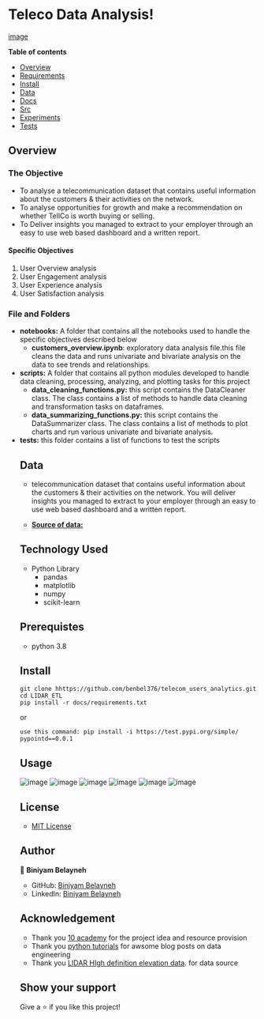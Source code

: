 # Teleco Data Analysis!

[image](https://user-images.githubusercontent.com/44437166/182871420-bf7d70cb-e8f9-4973-ae8c-58ef7b8d1914.png)

**Table of contents**

- [Overview](#overview)
- [Requirements](#requirements)
- [Install](#install)
- [Data](#Data)
- [Docs](#docs)
- [Src](#src)
- [Experiments](#experiments)
- [Tests](#tests)

## Overview

<h3> The Objective </h3>
<ul>
<li>To analyse a telecommunication dataset that contains useful information about the customers & their activities on the network.</li>
<li>To analyse opportunities for growth and make a recommendation on whether TellCo is worth buying or selling.</li>
<li>To Deliver insights you managed to extract to your employer through an easy to use web based dashboard and a written report. </li>
</ul>

<h4> Specific Objectives </h4>
<ol>
<li>User Overview analysis </li>
<li>User Engagement analysis </li>
<li>User Experience analysis </li>
<li>User Satisfaction analysis</li>
</ol>

<h3> File and Folders </h3>
<ul> 
<li><b>notebooks:</b> A folder that contains all the notebooks used to handle the specific objectives described below
<ul>
    <li> <b>customers_overview.ipynb</b>: exploratory data analysis file.this file cleans the data and runs univariate and bivariate analysis on the data to see trends and relationships.</li>
</ul>
</li>
<li>
<b>scripts:</b> A folder that contains all python modules developed to handle data cleaning, processing, analyzing, and plotting tasks for this project
<ul>
    <li>
        <b>data_cleaning_functions.py:</b> this script contains the DataCleaner class. The class contains a list of methods to handle data cleaning and transformation tasks on dataframes.
    </li>
    <li>
        <b>data_summarizing_functions.py:</b> this script contains the DataSummarizer class. The class contains a list of methods to 
        plot charts and run various univariate and bivariate analysis.
    </li>
</ul>
</li>
<li>
    <b>tests:</b> this folder contains a list of functions to test the scripts 
</li>





## Data
-  telecommunication dataset that contains useful information about the customers & their activities on the network. You will deliver insights you managed to extract to your employer through an easy to use web based dashboard and a written report. 


- [**Source of data:**](https://docs.google.com/spreadsheets/d/1UXgtCVtB75-tkEfwGEV4pEw_uBcvXX3J/edit?usp=sharing&ouid=103241713684165615552&rtpof=true&sd=true)


## Technology Used
- Python Library
  - pandas
  - matplotlib
  - numpy
  - scikit-learn
## Prerequistes

- python 3.8

## Install

```
git clone hhttps://github.com/benbel376/telecom_users_analytics.git
cd LIDAR_ETL
pip install -r docs/requirements.txt
```
or 
```
use this command: pip install -i https://test.pypi.org/simple/ pypointd==0.0.1
```
## Usage
![image](https://user-images.githubusercontent.com/44437166/182873973-84da4eb6-b627-44a6-b800-f40cfe9f578a.png)
![image](https://user-images.githubusercontent.com/44437166/182873998-9a33f850-65ef-430e-8699-82b0cf21597a.png)
![image](https://user-images.githubusercontent.com/44437166/182874027-437f55fe-f011-43a7-a707-ac80b9a1f9ca.png)
![image](https://user-images.githubusercontent.com/44437166/182874043-7d68ca64-6985-4e5e-8f3b-f3d903621e74.png)
![image](https://user-images.githubusercontent.com/44437166/182874052-993a89b2-7d8f-481b-b833-0976064907c0.png)
![image](https://user-images.githubusercontent.com/44437166/182874064-dc06162d-04dd-4307-8eb4-0bdce77a2108.png)


## License
- [MIT License](https://www.google.com/url?sa=t&rct=j&q=&esrc=s&source=web&cd=&cad=rja&uact=8&ved=2ahUKEwiMqbrwqaz5AhVPiqQKHa5uCtkQFnoECAYQAQ&url=https%3A%2F%2Fopensource.org%2Flicenses%2FMIT&usg=AOvVaw1MsEPekvPKCIceu2jiRDy4)

## Author

👤 **Biniyam Belayneh**

- GitHub: [Biniyam Belayneh](https://github.com/benbel376)
- LinkedIn: [Biniyam Belayneh](https://www.linkedin.com/in/biniyam-belayneh-demisse-42909617a/)
## Acknowledgement
- Thank you [10 academy](https://www.10academy.org/) for the project idea and resource provision
- Thank you [python tutorials](https://packaging.python.org/tutorials/packaging-projects/) for awsome blog posts on data engineering
- Thank you [LIDAR HIgh definition elevation data](https://registry.opendata.aws/usgs-lidar/). for data source
## Show your support

Give a ⭐ if you like this project!






